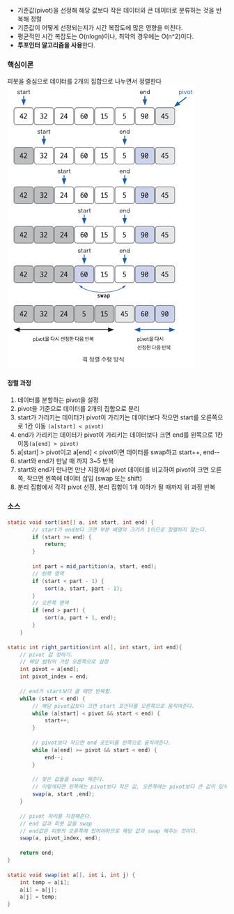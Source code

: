 * 기준값(pivot)을 선정해 해당 값보다 작은 데이터와 큰 데이터로 분류하는 것을 반복해 정렬
* 기준값이 어떻게 선정되는지가 시간 복잡도에 많은 영향을 미친다.
* 평균적인 시간 복잡도는 O(nlogn)이나, 최악의 경우에는 O(n^2)이다.
* **투포인터 알고리즘을 사용**한다.

### 핵심이론

피봇을 중심으로 데이터를 2개의 집합으로 나누면서 정렬한다
![이미지](/이미지/Pasted%20image%2020240906135903.png)

#### 정렬 과정

1. 데이터를 분할하는 pivot을 설정
2. pivot을 기준으로 데이터를 2개의 집합으로 분리
3. start가 가리키는 데이터가 pivot이 가리키는 데이터보다 작으면 start를 오른쪽으로 1칸 이동 `(a[start] < pivot)`
4. end가 가리키는 데이터가 pivot이 가리키는 데이터보다 크면 end를 왼쪽으로 1칸 이동`(a[end] > pivot)`
5. a[start] > pivot이고 a[end] < pivot이면 데이터를 swap하고 start++, end--
6. start와 end가 만날 때 까지 3~5 반복
7. start와 end가 만나면 만난 지점에서 pivot 데이터를 비교하여 pivot이 크면 오른쪽, 작으면 왼쪽에 데이터 삽입 (swap 또는 shift)
8. 분리 집합에서 각각 pivot 선정, 분리 집합이 1개 이하가 될 때까지 위 과정 반복

### 소스

```java
static void sort(int[] a, int start, int end) {  
        // start가 end보다 크면 부분 배열의 크기가 1이므로 정렬하지 않는다.  
        if (start >= end) {  
            return;  
        }  
  
        int part = mid_partition(a, start, end);  
        // 왼쪽 영역  
        if (start < part - 1) {  
            sort(a, start, part - 1);  
        }  
        // 오른쪽 영역  
        if (end > part) {    
            sort(a, part + 1, end);
        }  
    }

static int right_partition(int a[], int start, int end){  
    // pivot 값 정하기.  
    // 해당 범위의 가장 오른쪽으로 설정  
    int pivot = a[end];  
    int pivot_index = end;  
  
    // end가 start보다 클 때만 반복함.  
    while (start < end) {  
        // 해당 pivot값보다 크면 start 포인터를 오른쪽으로 움직여준다.  
        while (a[start] < pivot && start < end) {  
            start++;  
        }  
  
        // pivot보다 작으면 end 포인터를 왼쪽으로 움직여준다.  
        while (a[end] >= pivot && start < end) {  
            end--;  
        }  
  
        // 찾은 값들을 swap 해준다.  
        // 이렇게되면 왼쪽에는 pivot보다 작은 값, 오른쪽에는 pivot보다 큰 값이 있게 된다.  
        swap(a, start ,end);  
    }  
  
    // pivot 자리를 지정해준다.  
    // end 값과 피봇 값을 swap    
    // end값은 피봇의 오른쪽에 있어야하므로 해당 값과 swap 해주는 것이다.  
    swap(a, pivot_index, end);  
  
    return end;  
}

static void swap(int a[], int i, int j) {  
    int temp = a[i];  
    a[i] = a[j];  
    a[j] = temp;  
}
```


